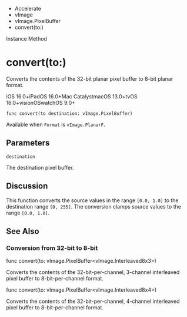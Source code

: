 

- Accelerate
- vImage
- vImage.PixelBuffer
-  convert(to:) 

Instance Method

# convert(to:)

Converts the contents of the 32-bit planar pixel buffer to 8-bit planar format.

iOS 16.0+iPadOS 16.0+Mac CatalystmacOS 13.0+tvOS 16.0+visionOSwatchOS 9.0+

``` source
func convert(to destination: vImage.PixelBuffer)
```

Available when `Format` is `vImage.PlanarF`.

## Parameters 

`destination`  

The destination pixel buffer.

## Discussion

This function converts the source values in the range `[0.0, 1.0]` to the destination range `[0, 255]`. The conversion clamps source values to the range `[0.0, 1.0]`.

## See Also

### Conversion from 32-bit to 8-bit

func convert(to: vImage.PixelBuffer&lt;vImage.Interleaved8x3>)

Converts the contents of the 32-bit-per-channel, 3-channel interleaved pixel buffer to 8-bit-per-channel format.

func convert(to: vImage.PixelBuffer&lt;vImage.Interleaved8x4>)

Converts the contents of the 32-bit-per-channel, 4-channel interleaved pixel buffer to 8-bit-per-channel format.


